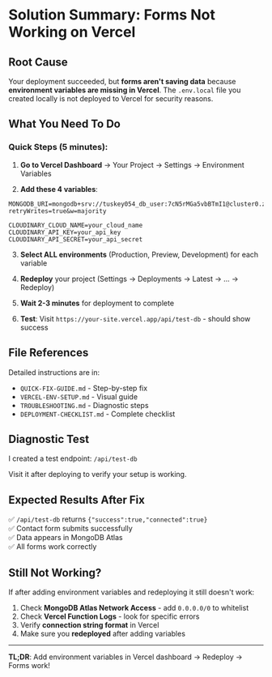 # Solution Summary: Forms Not Working on Vercel

## Root Cause

Your deployment succeeded, but **forms aren't saving data** because **environment variables are missing in Vercel**. The `.env.local` file you created locally is not deployed to Vercel for security reasons.

## What You Need To Do

### Quick Steps (5 minutes):

1. **Go to Vercel Dashboard** → Your Project → Settings → Environment Variables

2. **Add these 4 variables**:

```
MONGODB_URI=mongodb+srv://tuskey054_db_user:7cN5rMGa5vbBTmI1@cluster0.z5mppuc.mongodb.net/darkhanwomen?retryWrites=true&w=majority

CLOUDINARY_CLOUD_NAME=your_cloud_name
CLOUDINARY_API_KEY=your_api_key  
CLOUDINARY_API_SECRET=your_api_secret
```

3. **Select ALL environments** (Production, Preview, Development) for each variable

4. **Redeploy** your project (Settings → Deployments → Latest → ... → Redeploy)

5. **Wait 2-3 minutes** for deployment to complete

6. **Test**: Visit `https://your-site.vercel.app/api/test-db` - should show success

## File References

Detailed instructions are in:
- `QUICK-FIX-GUIDE.md` - Step-by-step fix
- `VERCEL-ENV-SETUP.md` - Visual guide
- `TROUBLESHOOTING.md` - Diagnostic steps
- `DEPLOYMENT-CHECKLIST.md` - Complete checklist

## Diagnostic Test

I created a test endpoint: `/api/test-db`

Visit it after deploying to verify your setup is working.

## Expected Results After Fix

✅ `/api/test-db` returns `{"success":true,"connected":true}`  
✅ Contact form submits successfully  
✅ Data appears in MongoDB Atlas  
✅ All forms work correctly  

## Still Not Working?

If after adding environment variables and redeploying it still doesn't work:

1. Check **MongoDB Atlas Network Access** - add `0.0.0.0/0` to whitelist
2. Check **Vercel Function Logs** - look for specific errors
3. Verify **connection string format** in Vercel
4. Make sure you **redeployed** after adding variables

---

**TL;DR**: Add environment variables in Vercel dashboard → Redeploy → Forms work!

